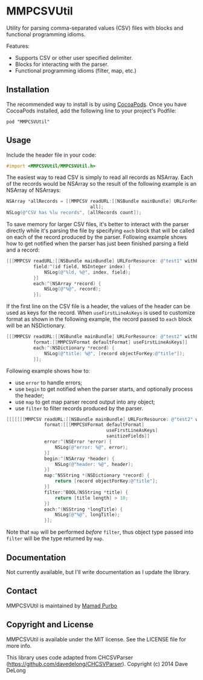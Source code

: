 MMPCSVUtil
==========

Utility for parsing comma-separated values (CSV) files with blocks and functional programming idioms. 

Features:
* Supports CSV or other user specified delimiter.
* Blocks for interacting with the parser.
* Functional programming idioms (filter, map, etc.)

## Installation

The recommended way to install is by using [CocoaPods](http://cocoapods.org/). Once you have CocoaPods installed, add the following line to your project's Podfile:
```
pod "MMPCSVUtil"
```

## Usage

Include the header file in your code:
```objectivec
#import <MMPCSVUtil/MMPCSVUtil.h>
```

The easiest way to read CSV is simply to read all records as NSArray. Each of the records would be NSArray so the result of the following example is an NSArray of NSArrays:
```objectivec
NSArray *allRecords = [[MMPCSV readURL:[[NSBundle mainBundle] URLForResource: @"test1" withExtension:@"csv"]] 
                               all];
NSLog(@"CSV has %lu records", [allRecords count]);
```

To save memory for larger CSV files, it's better to interact with the parser directly while it's parsing the file by specifying `each` block that will be called on each of the record produced by the parser. Following example shows how to get notified when the parser has just been finished parsing a field and a record:
```objectivec
[[[MMPCSV readURL:[[NSBundle mainBundle] URLForResource: @"test1" withExtension:@"csv"]]
          field:^(id field, NSInteger index) {
              NSLog(@"%ld, %@", index, field);
          }]
          each:^(NSArray *record) {
              NSLog(@"%@", record);
          }];
```

If the first line on the CSV file is a header, the values of the header can be used as keys for the record. When `useFirstLineAsKeys` is used to customize format as shown in the following example, the record passed to `each` block will be an NSDictionary.
```objectivec
[[[MMPCSV readURL:[[NSBundle mainBundle] URLForResource: @"test2" withExtension:@"csv"]]
          format:[[MMPCSVFormat defaultFormat] useFirstLineAsKeys]]
          each:^(NSDictionary *record) {
              NSLog(@"title: %@", [record objectForKey:@"title"]);
          }];
```

Following example shows how to:
- use `error` to handle errors;
- use `begin` to get notified when the parser starts, and optionally process the header;
- use `map` to get map parser record output into any object;
- use `filter` to filter records produced by the parser.
```objectivec
[[[[[[[MMPCSV readURL:[[NSBundle mainBundle] URLForResource: @"test2" withExtension:@"csv"]]
              format:[[[MMPCSVFormat defaultFormat]
                                     useFirstLineAsKeys]
                                     sanitizeFields]]
              error:^(NSError *error) {
                  NSLog(@"error: %@", error);
              }]
              begin:^(NSArray *header) {
                  NSLog(@"header: %@", header);
              }]
              map:^NSString *(NSDictionary *record) {
                  return [record objectForKey:@"title"];
              }]
              filter:^BOOL(NSString *title) {
                  return [title length] > 10;
              }]
              each:^(NSString *longTitle) {
                  NSLog(@"%@", longTitle);
              }];
```
Note that `map` will be performed *before* `filter`, thus object type passed into `filter` will be the type returned by `map`.

## Documentation

Not currently available, but I'll write documentation as I update the library.

## Contact

MMPCSVUtil is maintained by [Mamad Purbo](https://twitter.com/purubo)

## Copyright and License

MMPCSVUtil is available under the MIT license. See the LICENSE file for more info.

This library uses code adapted from CHCSVParser (https://github.com/davedelong/CHCSVParser). Copyright (c) 2014 Dave DeLong
